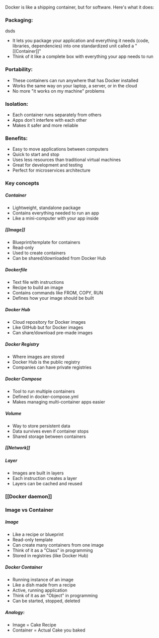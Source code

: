 Docker is like a shipping container, but for software. Here's what it does:

### Packaging:

dsds
- It lets you package your application and everything it needs (code, libraries, dependencies) into one standardized unit called a "[[Container]]"
- Think of it like a complete box with everything your app needs to run

### Portability:
- These containers can run anywhere that has Docker installed
- Works the same way on your laptop, a server, or in the cloud
- No more "it works on my machine" problems

### Isolation:
- Each container runs separately from others
- Apps don't interfere with each other
- Makes it safer and more reliable

### Benefits:
- Easy to move applications between computers
- Quick to start and stop
- Uses less resources than traditional virtual machines
- Great for development and testing
- Perfect for microservices architecture

### Key concepts
##### Container
- Lightweight, standalone package
- Contains everything needed to run an app
- Like a mini-computer with your app inside
##### [[Image]]
- Blueprint/template for containers
- Read-only
- Used to create containers
- Can be shared/downloaded from Docker Hub

##### Dockerfile
- Text file with instructions
- Recipe to build an image
- Contains commands like FROM, COPY, RUN
- Defines how your image should be built

##### Docker Hub
- Cloud repository for Docker images
- Like GitHub but for Docker images
- Can share/download pre-made images

##### Docker Registry
- Where images are stored
- Docker Hub is the public registry
- Companies can have private registries

##### Docker Compose
- Tool to run multiple containers
- Defined in docker-compose.yml
- Makes managing multi-container apps easier

##### Volume
- Way to store persistent data
- Data survives even if container stops
- Shared storage between containers

##### [[Network]]

##### Layer
- Images are built in layers
- Each instruction creates a layer
- Layers can be cached and reused


### [[Docker daemon]]

### Image vs Container

##### Image
- Like a recipe or blueprint
- Read-only template
- Can create many containers from one image
- Think of it as a "Class" in programming
- Stored in registries (like Docker Hub)

##### Docker Container
- Running instance of an image
- Like a dish made from a recipe
- Active, running application
- Think of it as an "Object" in programming
- Can be started, stopped, deleted

##### Analogy:
- Image = Cake Recipe
- Container = Actual Cake you baked